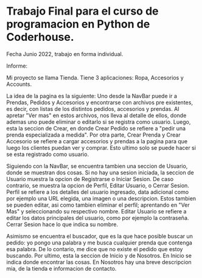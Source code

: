 # Trabajo Final para el curso de programacion en Python de Coderhouse. 

Fecha Junio 2022, trabajo en forma individual. <br>

Informe: <br>

Mi proyecto se llama Tienda. Tiene 3 aplicaciones: Ropa, Accesorios y Accounts.

La idea de la pagina es la siguiente:
Uno desde la NavBar puede ir a Prendas, Pedidos y Accesorios y encontrarse con archivos pre existentes, es decir, con listas de los distintos pedidos, accesorios y prendas. Al apretar "Ver mas" en estos archivos, nos lleva al detalle de ellos, donde ademas uno puede eliminar o editarlo si se registra como usuario.
Luego, esta la seccion de Crear, en donde Crear Pedido se refiere a "pedir una prenda especializada a medida". Por otra parte, Crear Prenda y Crear Accesorio se refiere a cargar accesorios y prendas a la pagina para que luego los clientes puedan ver y comprar. Esto ultimo solo se puede hacer si se esta registrado como usuario.

Siguiendo con la NavBar, se encuentra tambien una seccion de Usuario, donde se muestran dos cosas. Si no hay una sesion iniciada, la seccion de Usuario muestra la opcion de Registrarse o Iniciar Sesion. De caso contrario, se muestra la opcion de Perfil, Editar Usuario, o Cerrar Sesion. Perfil se refiere a los detalles del usuario ingresado, data adicional como por ejemplo una URL elegida, una imagen o una descripcion. Estos tambien se pueden editar, asi como tambien eliminar el perfil; aprentando en "Ver Mas" y seleccionando su respectivo nombre. Editar Usuario se refiere a editar los datos principales del usuario, como por ejemplo la contraseña. Cerrar Sesion hace lo que indica su nombre.

Asimismo se encuentra el buscador, que es la que hace posible buscar un pedido: yo pongo una palabra y me busca cualquier prenda que contenga esa palabra. De lo contario, me dice que no existe el pedido que estoy buscando.
Por ultimo, esta la seccion de Inicio y de Nosotros. En Inicio se indica donde encontrar las cosas. En Nosotros hay una breve descripcion mia, de la tienda e informacion de contacto.



